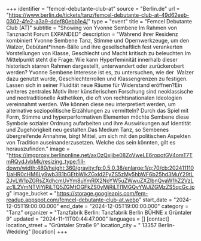 +++
identifier = "femcel-debutante-club-at"
source = "Berlin.de"
url = "https://www.berlin.de/tickets/tanz/femcel-debutante-club-at-49d62eeb-0302-4fe2-a3a9-ddef80ebb1e4/"
type = "event"
title = "Femcel Debutante Club (AT)"
subtitle = "Showing von Yvonne Sembene Im Rahmen von Tanznacht Forum EXPANDED"
description = "Während ihrer Residenz kombiniert Yvonne Sembene Tanz, Stimme und Opernwerkzeuge, um den Walzer, Debütant*innen-Bälle und ihre gesellschaftlich fest verankerten Vorstellungen von Klasse, Geschlecht und Macht kritisch zu beleuchten.Im Mittelpunkt steht die Frage: Wie kann Hyperfeminität innerhalb dieser historisch starren Rahmen dargestellt, unterwandert oder zurückerobert werden? Yvonne Sembene Interesse ist es, zu untersuchen, wie der  Walzer dazu genutzt wurde, Geschlechterrollen und Klassengrenzen zu festigen. Lassen sich in seiner Fluidität neue Räume für Widerstand eröffnen?Ein weiteres zentrales Motiv ihrer künstlerischen Forschung sind neoklassische und neotraditionelle Ästhetiken, die oft von rechtsnationalen Ideologien vereinnahmt werden. Wie können diese neu interpretiert werden, um alternative soziopolitische Erzählungen zu vermitteln? Durch das Spiel mit Form, Stimme und hyperperformativen Elementen möchte Sembene diese Symbole sozialer Ordnung aufarbeiten und ihre Auswirkungen auf Identität und Zugehörigkeit neu gestalten.Das Medium Tanz, so Sembenes übergreifende Annahme, birgt Mittel, um sich mit den politischen Aspekten von Tradition auseinanderzusetzen. Welche das sein könnten, gilt es herauszufinden."
image = "https://imgproxy.berlinonline.net/axOzQxjibe08ZoVweLE6ropotGV4omT7TmRQydJvbMk/resizing_type:fill-down/width:480/height:360/gravity:fp:0.5:0.38/enlarge:1/q:70/cb:2024111101/aHR0cHM6Ly9wb3B1bGEtbWlkZGxld2FyZS5zMy5hbWF6b25hd3MuY29tL2JvLW1pZGRsZXdhcmUvYm8uYmRlX2NoYW5uZWwuZXZlbnQvaW1hZ2VzLzc1L2VmNTViYjRiLTQ5ZGMtOGFkZS0yMjRiLTI1MGQyYWJiZGMzZS5qcGc.jpg"
image_bucket = "https://storage.googleapis.com/fem-readup.appspot.com/femcel-debutante-club-at.webp"
start_date = "2024-12-05T19:00:00.000"
end_date = "2024-12-05T19:00:00.000"
category = "Tanz"
organizer = "Tanzfabrik Berlin: Tanzfabrik Berlin BÜHNE x Grüntaler 9"
updated = "2024-11-11T00:44:47.000"
languages = []
[contact]
location_street = "Grüntaler Straße 9"
location_city = " 13357 Berlin-Wedding"
[location]
+++